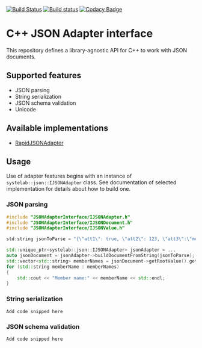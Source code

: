 [![Build Status](https://travis-ci.org/systelab/cpp-json-adapter.svg?branch=master)](https://travis-ci.org/systelab/cpp-json-adapter)
[![Build status](https://ci.appveyor.com/api/projects/status/00ule8oushf91ehi?svg=true)](https://ci.appveyor.com/project/systelab/cpp-json-adapter)
[![Codacy Badge](https://api.codacy.com/project/badge/Grade/7e19c714d00244419ea2bdc5401e7cc6)](https://www.codacy.com/app/systelab/cpp-json-adapter?utm_source=github.com&amp;utm_medium=referral&amp;utm_content=systelab/cpp-json-adapter&amp;utm_campaign=Badge_Grade)

# C++ JSON Adapter interface

This repository defines a library-agnostic API for C++ to work with JSON documents.

## Supported features

* JSON parsing
* String serialization
* JSON schema validation
* Unicode

## Available implementations

* [RapidJSONAdapter](https://github.com/systelab/cpp-rapidjson-json-adapter)

## Usage

Use of adapter features begins with an instance of `systelab::json::IJSONAdapter` class. See documentation of selected implementation for details about how to build one.

### JSON parsing

```cpp
#include "JSONAdapterInterface/IJSONAdapter.h"
#include "JSONAdapterInterface/IJSONDocument.h"
#include "JSONAdapterInterface/IJSONValue.h"

std:string jsonToParse = "{\"att1\": true, \"att2\": 123, \"att3\":\"message\"}";

std::unique_ptr<systelab::json::IJSONAdapter> jsonAdapter = ...
auto jsonDocument = jsonAdapter->buildDocumentFromString(jsonToParse);
std::vector<std::string> memberNames = jsonDocument->getRootValue().getObjectMemberNames();
for (std::string memberName : memberNames)
{
    std::cout << "Member name:" << memberName << std::endl;
}
```

### String serialization

`Add code snipped here`

### JSON schema validation

`Add code snipped here`
